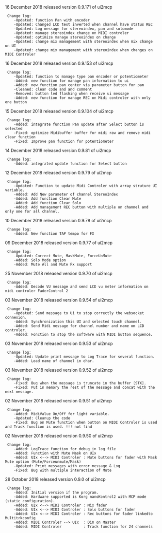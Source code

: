 16 December 2018
   released version 0.9.171 of ui2mcp

     Change log:
        -Updated: function Pan with encoder
        -Updated: Changed LCD text inverted when channel have status REC
        -Updated: Log message for stereoindex, pan and solomode
        -Updated: manage stereoindex change on MIDI controler
        -Updated: optimize manage stereoindex on change
        -Updated: change mix management with stereoindex when mix change on UI
        -Updated: change mix management with stereoindex when changes on MIDI Controler

16 December 2018
   released version 0.9.153 of ui2mcp

     Change log:
        -Updated: function to manage type pan encoder or potentiometer
        -Added: new function for manage pan information to ui
        -Added: new function pan center via parameter button for pan
        -Cleaned: clean code and and comment
        -Removed: button led flashing when receive ui message
        -Added: new function for manage REC on Midi controler with only one button

15 December 2018
   released version 0.9.104 of ui2mcp

     Change log:
        -Added: integrate function Pan update after Select button is selected
        -Fixed: optimize Midibuffer buffer for midi raw and remove midi clear function
        -Fixed: Improve pan function for potentiometer

14 December 2018
   released version 0.9.81 of ui2mcp

     Change log:
        -Added: integrated update function for Select button

12 December 2018
   released version 0.9.79 of ui2mcp

     Change log:
        -Updated: Function to update Midi Controler with array struture UI variable.
        -Added: Add New parameter of channel StereoIndex
        -Added: Add function Clear Mute
        -Added: Add function Clear Solo
        -Added: Add management REC button with multiple on channel and only one for all channel.

10 December 2018
   released version 0.9.78 of ui2mcp

     Change log:
        -Added: New function TAP tempo for FX

09 December 2018
   released version 0.9.77 of ui2mcp

     Change log:
        -Updated: Correct Mute, MaskMute, ForceUnMute
        -Added: Solo Mode option
        -Added: Mute All and Mute Fx support

25 November 2018
   released version 0.9.70 of ui2mcp

     Change log:
        -Added: Decode VU message and send LCD vu meter information on midi controler FaderControl 2

03 November 2018
   released version 0.9.54 of ui2mcp

     Change log:
        -Updated: Send message to Ui to stop correctly the websocket connexion.
        -Added: Synchronization this UI and selected touch channel.
        -Added: Send Midi message for channel number and name on LCD controler.
        -Added: Fonction to stop the software with MIDI button sequence.

03 November 2018
   released version 0.9.53 of ui2mcp

     Change log:
        -Updated: Update print message to Log Trace for several function.
        -Added: Load name of channel in char.

03 November 2018
   released version 0.9.52 of ui2mcp

     Change log:
        -Fixed: Bug when the message is truncate in the buffer [STX].
        -Fixed: Put in memory the rest of the message and concat with the next message.

02 November 2018
   released version 0.9.51 of ui2mcp

     Change log:
        -Added: MidiValue On/Off for light variable.
        -Updated: Cleanup the code
        -Fixed: Bug on Mute function when button on MIDI Controler is used and Track function is used. !!! not find

02 November 2018
   released version 0.9.50 of ui2mcp

     Change log:
        -Added: LogTrace function for debug in log file
        -Added: Function with Mute Mask on UIx
        -Added:	UIx <--> MIDI Controler : Mute buttons for fader with Mask Mute option (Mute/Forceunmute/Mask)
        -Updated: Print messages with error message & Log
        -Fixed: Bug with multiple interaction of Mute

28 October 2018
   released version 0.9.0 of ui2mcp

     Change log:
        -Added: Initial version if the program.
        -Added: Hardware supported is Korg nanoKontrol2 with MCP mode (static configuration).
        -Added:	UIx <--> MIDI Controler : Mix fader
        -Added:	UIx <--> MIDI Controler : Solo buttons for fader
        -Added:	UIx <--> MIDI Controler : Rec buttons for fader linkedto Multitrkconfig
        -Added:	MIDI Controler --> UIx  : Dim on Master
        -Added:	MIDI Controler          : Track function for 24 channels
